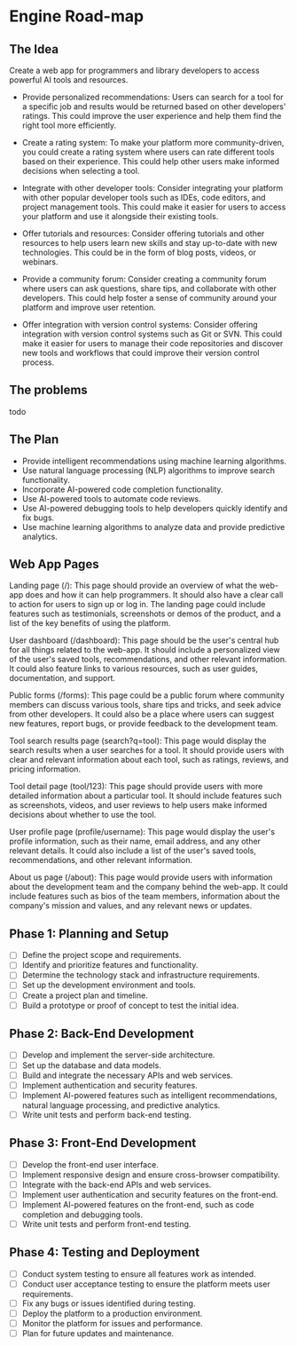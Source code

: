 # Engine Road-map

## The Idea

Create a web app for programmers and library developers to access powerful AI tools and resources.

- Provide personalized recommendations:
  Users can search for a tool for a specific job and results would be returned based on other developers' ratings.
  This could improve the user experience and help them find the right tool more efficiently.

- Create a rating system:
  To make your platform more community-driven,
  you could create a rating system where users can rate different tools based on their experience.
  This could help other users make informed decisions when selecting a tool.

- Integrate with other developer tools:
  Consider integrating your platform with other popular developer tools such as IDEs,
  code editors, and project management tools.
  This could make it easier for users to access your platform and use it alongside their existing tools.

- Offer tutorials and resources:
  Consider offering tutorials and other resources
  to help users learn new skills and stay up-to-date with new technologies.
  This could be in the form of blog posts, videos, or webinars.

- Provide a community forum:
  Consider creating a community forum where users can ask questions, share tips, and collaborate with other developers.
  This could help foster a sense of community around your platform and improve user retention.

- Offer integration with version control systems:
  Consider offering integration with version control systems such as Git or SVN.
  This could make it easier for users to manage their code repositories and discover new tools and workflows that could
  improve their version control process.

## The problems

todo

## The Plan

- Provide intelligent recommendations using machine learning algorithms.
- Use natural language processing (NLP) algorithms to improve search functionality.
- Incorporate AI-powered code completion functionality.
- Use AI-powered tools to automate code reviews.
- Use AI-powered debugging tools to help developers quickly identify and fix bugs.
- Use machine learning algorithms to analyze data and provide predictive analytics.

## Web App Pages

Landing page (/): This page should provide an overview of what the web-app does and how it can help programmers.
It should also have a clear call to action for users to sign up or log in.
The landing page could include features such as testimonials,
screenshots or demos of the product, and a list of the key benefits of using the platform.

User dashboard (/dashboard): This page should be the user's central hub for all things related to the web-app.
It should include a personalized view of the user's saved tools, recommendations, and other relevant information.
It could also feature links to various resources, such as user guides, documentation, and support.

Public forms (/forms): This page could be a public forum where community members can discuss various tools, share tips
and tricks, and seek advice from other developers.
It could also be a place where users can suggest new features, report
bugs, or provide feedback to the development team.

Tool search results page (search?q=tool):
This page would display the search results when a user searches for a tool.
It should provide users with clear and relevant information about each tool,
such as ratings, reviews, and pricing information.

Tool detail page (tool/123):
This page should provide users with more detailed information about a particular tool.
It should include features such as screenshots, videos,
and user reviews to help users make informed decisions about whether to use the tool.

User profile page (profile/username):
This page would display the user's profile information,
such as their name, email address, and any other relevant details.
It could also include a list of the user's saved tools, recommendations, and other relevant information.

About us page (/about):
This page would provide users with information about the development team and the company behind the web-app.
It could include features such as bios of the team members,
information about the company's mission and values, and any relevant news or updates.

## Phase 1: Planning and Setup

- [ ] Define the project scope and requirements.
- [ ] Identify and prioritize features and functionality.
- [ ] Determine the technology stack and infrastructure requirements.
- [ ] Set up the development environment and tools.
- [ ] Create a project plan and timeline.
- [ ] Build a prototype or proof of concept to test the initial idea.

## Phase 2: Back-End Development

- [ ] Develop and implement the server-side architecture.
- [ ] Set up the database and data models.
- [ ] Build and integrate the necessary APIs and web services.
- [ ] Implement authentication and security features.
- [ ] Implement AI-powered features such as intelligent recommendations, natural language processing, and predictive
  analytics.
- [ ] Write unit tests and perform back-end testing.

## Phase 3: Front-End Development

- [ ] Develop the front-end user interface.
- [ ] Implement responsive design and ensure cross-browser compatibility.
- [ ] Integrate with the back-end APIs and web services.
- [ ] Implement user authentication and security features on the front-end.
- [ ] Implement AI-powered features on the front-end, such as code completion and debugging tools.
- [ ] Write unit tests and perform front-end testing.

## Phase 4: Testing and Deployment

- [ ] Conduct system testing to ensure all features work as intended.
- [ ] Conduct user acceptance testing to ensure the platform meets user requirements.
- [ ] Fix any bugs or issues identified during testing.
- [ ] Deploy the platform to a production environment.
- [ ] Monitor the platform for issues and performance.
- [ ] Plan for future updates and maintenance.
